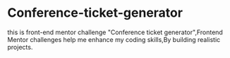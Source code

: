 # Conference-ticket-generator
this is front-end mentor challenge "Conference ticket generator",Frontend Mentor challenges help me enhance my coding skills,By building realistic projects.
